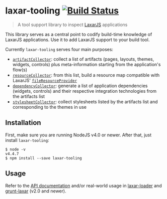 # laxar-tooling [![Build Status](https://travis-ci.org/LaxarJS/laxar-tooling.svg?branch=master)](https://travis-ci.org/LaxarJS/laxar-tooling)

> A tool support library to inspect [LaxarJS][] applications

This library serves as a central point to codify build-time knowledge of LaxarJS applications.
Use it to add LaxarJS support to your build tool.

Currently `laxar-tooling` serves four main purposes:

- [`artifactCollector`][artifactCollector]: collect a list of artifacts (pages, layouts, themes, widgets,
  controls) plus meta-information starting from the application's flow(s)
- [`resourceCollector`][resourceCollector]: from this list, build a resource map compatible with LaxarJS'
  [`fileResourceProvider`][fileResourceProvider]
- [`dependencyCollector`][dependencyCollector]: generate a list of application dependencies (widgets,
  controls) and their respective integration technologies from the artifacts list
- [`stylesheetCollector`][stylesheetCollector]: collect stylesheets listed by the artifacts list and
  corresponding to the themes in use


## Installation

First, make sure you are running NodeJS v4.0 or newer. After that, just install `laxar-tooling`:

```console
$ node -v
v4.4.7
$ npm install --save laxar-tooling
```


## Usage

Refer to the [API documentation](docs/api) and/or real-world usage in [laxar-loader][] and [grunt-laxar][]
(v2.0 and newer).

[LaxarJS]: https://github.com/LaxarJS/laxar
[laxar-loader]: https://github.com/LaxarJS/laxar-loader
[grunt-laxar]: https://github.com/LaxarJS/grunt-laxar
[fileResourceProvider]: https://github.com/LaxarJS/laxar/blob/master/docs/api/file_resource_provider.js.md
[artifactCollector]: docs/api/artifact_collector.js.md
[resourceCollector]: docs/api/resource_collector.js.md
[dependencyCollector]: docs/api/dependency_collector.js.md
[stylesheetCollector]: docs/api/stylesheet_collector.js.md
